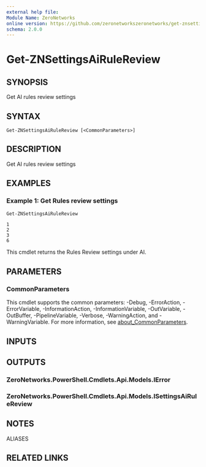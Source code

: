 ```yaml
---
external help file:
Module Name: ZeroNetworks
online version: https://github.com/zeronetworkszeronetworks/get-znsettingsairulereview
schema: 2.0.0
---
```


# Get-ZNSettingsAiRuleReview

## SYNOPSIS
Get AI rules review settings

## SYNTAX

```
Get-ZNSettingsAiRuleReview [<CommonParameters>]
```

## DESCRIPTION
Get AI rules review settings

## EXAMPLES

### Example 1: Get Rules review settings
```powershell
Get-ZNSettingsAiRuleReview
```

```output
1
2
3
6

```

This cmdlet returns the Rules Review settings under AI.

## PARAMETERS

### CommonParameters
This cmdlet supports the common parameters: -Debug, -ErrorAction, -ErrorVariable, -InformationAction, -InformationVariable, -OutVariable, -OutBuffer, -PipelineVariable, -Verbose, -WarningAction, and -WarningVariable. For more information, see [about_CommonParameters](http://go.microsoft.com/fwlink/?LinkID=113216).

## INPUTS

## OUTPUTS

### ZeroNetworks.PowerShell.Cmdlets.Api.Models.IError

### ZeroNetworks.PowerShell.Cmdlets.Api.Models.ISettingsAiRuleReview

## NOTES

ALIASES

## RELATED LINKS


